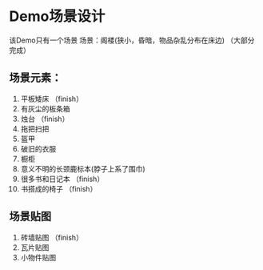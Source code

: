 # Demo场景设计
该Demo只有一个场景
场景：阁楼(狭小，昏暗，物品杂乱分布在床边) （大部分完成）
## 场景元素：   
1. 平板矮床         （finish）
2. 有灰尘的板条箱
3. 烛台             （finish）
4. 拖把扫把
5. 盔甲
6. 破旧的衣服
7. 橱柜             
8. 意义不明的长颈鹿标本(脖子上系了围巾)
9. 很多书和日记本     （finish）
10. 书搭成的椅子      （finish）
## 场景贴图   
1. 砖墙贴图         （finish）
2. 瓦片贴图
3. 小物件贴图        

